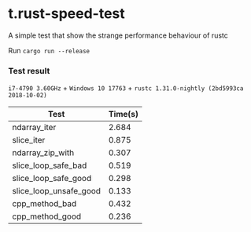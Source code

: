 # t.rust-speed-test
A simple test that show the strange performance behaviour of rustc

Run `cargo run --release`

### Test result

`i7-4790 3.60GHz` + `Windows 10 17763` + `rustc 1.31.0-nightly (2bd5993ca 2018-10-02)`

|          Test          | Time(s) |
|------------------------|---------|
|      ndarray_iter      |  2.684  |
|       slice_iter       |  0.875  |
|    ndarray_zip_with    |  0.307  |
|   slice_loop_safe_bad  |  0.519  |
|  slice_loop_safe_good  |  0.298  |
| slice_loop_unsafe_good |  0.133  |
|     cpp_method_bad     |  0.432  |
|    cpp_method_good     |  0.236  |